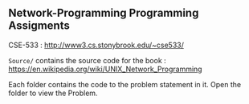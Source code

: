 ## Network-Programming Programming Assigments

CSE-533 : http://www3.cs.stonybrook.edu/~cse533/

<code>Source/</code> contains the source code for the book : https://en.wikipedia.org/wiki/UNIX_Network_Programming

Each folder contains the code to the problem statement in it. Open the folder to view the Problem.
